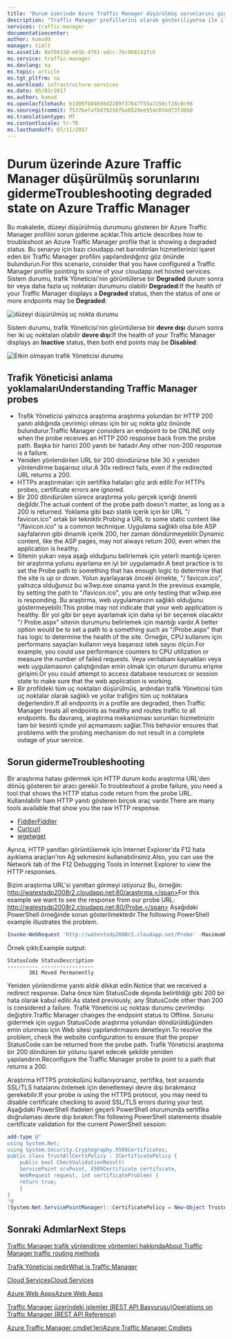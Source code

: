 ```yaml
---
title: "Durum üzerinde Azure Traffic Manager düşürülmüş sorunlarını giderme"
description: "Traffic Manager profillerini olarak gösteriliyorsa ile ilgili sorunları giderme durumu düzeyi."
services: traffic-manager
documentationcenter: 
author: kumudd
manager: timlt
ms.assetid: 8af0433d-e61b-4761-adcc-7bc9b8142fc6
ms.service: traffic-manager
ms.devlang: na
ms.topic: article
ms.tgt_pltfrm: na
ms.workload: infrastructure-services
ms.date: 05/03/2017
ms.author: kumud
ms.openlocfilehash: b1d00fb84695d2289f37647f55a7c56cf28c8c96
ms.sourcegitcommit: f537befafb079256fba0529ee554c034d73f36b0
ms.translationtype: MT
ms.contentlocale: tr-TR
ms.lasthandoff: 07/11/2017
---
```

# <a name="troubleshooting-degraded-state-on-azure-traffic-manager"></a><span data-ttu-id="9ae23-103">Durum üzerinde Azure Traffic Manager düşürülmüş sorunlarını giderme</span><span class="sxs-lookup"><span data-stu-id="9ae23-103">Troubleshooting degraded state on Azure Traffic Manager</span></span>

<span data-ttu-id="9ae23-104">Bu makalede, düzeyi düşürülmüş durumunu gösteren bir Azure Traffic Manager profilini sorun giderme açıklar.</span><span class="sxs-lookup"><span data-stu-id="9ae23-104">This article describes how to troubleshoot an Azure Traffic Manager profile that is showing a degraded status.</span></span> <span data-ttu-id="9ae23-105">Bu senaryo için bazı cloudapp.net barındırılan hizmetlerinizi işaret eden bir Traffic Manager profilini yapılandırdığınız göz önünde bulundurun.</span><span class="sxs-lookup"><span data-stu-id="9ae23-105">For this scenario, consider that you have configured a Traffic Manager profile pointing to some of your cloudapp.net hosted services.</span></span> <span data-ttu-id="9ae23-106">Sistem durumu, trafik Yöneticisi'nin görüntülerse bir **Degraded** durum sonra bir veya daha fazla uç noktaları durumunu olabilir **Degraded**:</span><span class="sxs-lookup"><span data-stu-id="9ae23-106">If the health of your Traffic Manager displays a **Degraded** status, then the status of one or more endpoints may be **Degraded**:</span></span>

![düzeyi düşürülmüş uç nokta durumu](./media/traffic-manager-troubleshooting-degraded/traffic-manager-degradedifonedegraded.png)

<span data-ttu-id="9ae23-108">Sistem durumu, trafik Yöneticisi'nin görüntülerse bir **devre dışı** durum sonra her iki uç noktaları olabilir **devre dışı**:</span><span class="sxs-lookup"><span data-stu-id="9ae23-108">If the health of your Traffic Manager displays an **Inactive** status, then both end points may be **Disabled**:</span></span>

![Etkin olmayan trafik Yöneticisi durumu](./media/traffic-manager-troubleshooting-degraded/traffic-manager-inactive.png)

## <a name="understanding-traffic-manager-probes"></a><span data-ttu-id="9ae23-110">Trafik Yöneticisi anlama yoklamaları</span><span class="sxs-lookup"><span data-stu-id="9ae23-110">Understanding Traffic Manager probes</span></span>

* <span data-ttu-id="9ae23-111">Trafik Yöneticisi yalnızca araştırma araştırma yolundan bir HTTP 200 yanıtı aldığında çevrimiçi olması için bir uç nokta göz önünde bulundurur.</span><span class="sxs-lookup"><span data-stu-id="9ae23-111">Traffic Manager considers an endpoint to be ONLINE only when the probe receives an HTTP 200 response back from the probe path.</span></span> <span data-ttu-id="9ae23-112">Başka bir harici 200 yanıtı bir hatadır.</span><span class="sxs-lookup"><span data-stu-id="9ae23-112">Any other non-200 response is a failure.</span></span>
* <span data-ttu-id="9ae23-113">Yeniden yönlendirilen URL bir 200 döndürürse bile 30 x yeniden yönlendirme başarısız olur.</span><span class="sxs-lookup"><span data-stu-id="9ae23-113">A 30x redirect fails, even if the redirected URL returns a 200.</span></span>
* <span data-ttu-id="9ae23-114">HTTPs araştırmaları için sertifika hataları göz ardı edilir.</span><span class="sxs-lookup"><span data-stu-id="9ae23-114">For HTTPs probes, certificate errors are ignored.</span></span>
* <span data-ttu-id="9ae23-115">Bir 200 döndürülen sürece araştırma yolu gerçek içeriği önemli değildir.</span><span class="sxs-lookup"><span data-stu-id="9ae23-115">The actual content of the probe path doesn't matter, as long as a 200 is returned.</span></span> <span data-ttu-id="9ae23-116">Yoklama gibi bazı statik içerik için bir URL "/ favicon.ico" ortak bir tekniktir.</span><span class="sxs-lookup"><span data-stu-id="9ae23-116">Probing a URL to some static content like "/favicon.ico" is a common technique.</span></span> <span data-ttu-id="9ae23-117">Uygulama sağlıklı olsa bile ASP sayfalarının gibi dinamik içerik 200, her zaman döndürmeyebilir.</span><span class="sxs-lookup"><span data-stu-id="9ae23-117">Dynamic content, like the ASP pages, may not always return 200, even when the application is healthy.</span></span>
* <span data-ttu-id="9ae23-118">Sitenin yukarı veya aşağı olduğunu belirlemek için yeterli mantığı içeren bir araştırma yolunu ayarlama en iyi bir uygulamadır.</span><span class="sxs-lookup"><span data-stu-id="9ae23-118">A best practice is to set the Probe path to something that has enough logic to determine that the site is up or down.</span></span> <span data-ttu-id="9ae23-119">Yolun ayarlayarak önceki örnekte, "/ favicon.ico", yalnızca olduğunuz bu w3wp.exe sınama yanıt.</span><span class="sxs-lookup"><span data-stu-id="9ae23-119">In the previous example, by setting the path to "/favicon.ico", you are only testing that w3wp.exe is responding.</span></span> <span data-ttu-id="9ae23-120">Bu araştırma, web uygulamanızın sağlıklı olduğunu göstermeyebilir.</span><span class="sxs-lookup"><span data-stu-id="9ae23-120">This probe may not indicate that your web application is healthy.</span></span> <span data-ttu-id="9ae23-121">Bir yol gibi bir şeye ayarlamak için daha iyi bir seçenek olacaktır "/ Probe.aspx" sitenin durumunu belirlemek için mantığı vardır.</span><span class="sxs-lookup"><span data-stu-id="9ae23-121">A better option would be to set a path to a something such as "/Probe.aspx" that has logic to determine the health of the site.</span></span> <span data-ttu-id="9ae23-122">Örneğin, CPU kullanımı için performans sayaçları kullanın veya başarısız istek sayısı ölçün.</span><span class="sxs-lookup"><span data-stu-id="9ae23-122">For example, you could use performance counters to CPU utilization or measure the number of failed requests.</span></span> <span data-ttu-id="9ae23-123">Veya veritabanı kaynakları veya web uygulamasının çalıştığından emin olmak için oturum durumu erişme girişimi.</span><span class="sxs-lookup"><span data-stu-id="9ae23-123">Or you could attempt to access database resources or session state to make sure that the web application is working.</span></span>
* <span data-ttu-id="9ae23-124">Bir profildeki tüm uç noktaları düşürülmüş, ardından trafik Yöneticisi tüm uç noktalar olarak sağlıklı ve yollar trafiğini tüm uç noktalara değerlendirir.</span><span class="sxs-lookup"><span data-stu-id="9ae23-124">If all endpoints in a profile are degraded, then Traffic Manager treats all endpoints as healthy and routes traffic to all endpoints.</span></span> <span data-ttu-id="9ae23-125">Bu davranış, araştırma mekanizması sorunları hizmetinizin tam bir kesinti içinde yol açmamasını sağlar.</span><span class="sxs-lookup"><span data-stu-id="9ae23-125">This behavior ensures that problems with the probing mechanism do not result in a complete outage of your service.</span></span>

## <a name="troubleshooting"></a><span data-ttu-id="9ae23-126">Sorun giderme</span><span class="sxs-lookup"><span data-stu-id="9ae23-126">Troubleshooting</span></span>

<span data-ttu-id="9ae23-127">Bir araştırma hatası gidermek için HTTP durum kodu araştırma URL'den dönüş gösteren bir aracı gerekir.</span><span class="sxs-lookup"><span data-stu-id="9ae23-127">To troubleshoot a probe failure, you need a tool that shows the HTTP status code return from the probe URL.</span></span> <span data-ttu-id="9ae23-128">Kullanılabilir ham HTTP yanıtı gösteren birçok araç vardır.</span><span class="sxs-lookup"><span data-stu-id="9ae23-128">There are many tools available that show you the raw HTTP response.</span></span>

* [<span data-ttu-id="9ae23-129">Fiddler</span><span class="sxs-lookup"><span data-stu-id="9ae23-129">Fiddler</span></span>](http://www.telerik.com/fiddler)
* [<span data-ttu-id="9ae23-130">Curl</span><span class="sxs-lookup"><span data-stu-id="9ae23-130">curl</span></span>](https://curl.haxx.se/)
* [<span data-ttu-id="9ae23-131">wget</span><span class="sxs-lookup"><span data-stu-id="9ae23-131">wget</span></span>](http://gnuwin32.sourceforge.net/packages/wget.htm)

<span data-ttu-id="9ae23-132">Ayrıca, HTTP yanıtları görüntülemek için Internet Explorer'da F12 hata ayıklama araçları'nın Ağ sekmesini kullanabilirsiniz.</span><span class="sxs-lookup"><span data-stu-id="9ae23-132">Also, you can use the Network tab of the F12 Debugging Tools in Internet Explorer to view the HTTP responses.</span></span>

<span data-ttu-id="9ae23-133">Bizim araştırma URL'si yanıttan görmeyi istiyoruz Bu, örneğin: http://watestsdp2008r2.cloudapp.net:80/araştırma.</span><span class="sxs-lookup"><span data-stu-id="9ae23-133">For this example we want to see the response from our probe URL: http://watestsdp2008r2.cloudapp.net:80/Probe.</span></span> <span data-ttu-id="9ae23-134">Aşağıdaki PowerShell örneğinde sorun gösterilmektedir.</span><span class="sxs-lookup"><span data-stu-id="9ae23-134">The following PowerShell example illustrates the problem.</span></span>

```powershell
Invoke-WebRequest 'http://watestsdp2008r2.cloudapp.net/Probe' -MaximumRedirection 0 -ErrorAction SilentlyContinue | Select-Object StatusCode,StatusDescription
```

<span data-ttu-id="9ae23-135">Örnek çıktı:</span><span class="sxs-lookup"><span data-stu-id="9ae23-135">Example output:</span></span>

    StatusCode StatusDescription
    ---------- -----------------
           301 Moved Permanently

<span data-ttu-id="9ae23-136">Yeniden yönlendirme yanıtı aldık dikkat edin.</span><span class="sxs-lookup"><span data-stu-id="9ae23-136">Notice that we received a redirect response.</span></span> <span data-ttu-id="9ae23-137">Daha önce tüm StatusCode dışında belirtildiği gibi 200 bir hata olarak kabul edilir.</span><span class="sxs-lookup"><span data-stu-id="9ae23-137">As stated previously, any StatusCode other than 200 is considered a failure.</span></span> <span data-ttu-id="9ae23-138">Trafik Yöneticisi uç noktası durumu çevrimdışı değiştirir.</span><span class="sxs-lookup"><span data-stu-id="9ae23-138">Traffic Manager changes the endpoint status to Offline.</span></span> <span data-ttu-id="9ae23-139">Sorunu gidermek için uygun StatusCode araştırma yolundan döndürüldüğünden emin olunması için Web sitesi yapılandırmasını denetleyin.</span><span class="sxs-lookup"><span data-stu-id="9ae23-139">To resolve the problem, check the website configuration to ensure that the proper StatusCode can be returned from the probe path.</span></span> <span data-ttu-id="9ae23-140">Trafik Yöneticisi araştırma bir 200 döndüren bir yolunu işaret edecek şekilde yeniden yapılandırın.</span><span class="sxs-lookup"><span data-stu-id="9ae23-140">Reconfigure the Traffic Manager probe to point to a path that returns a 200.</span></span>

<span data-ttu-id="9ae23-141">Araştırma HTTPS protokolünü kullanıyorsanız, sertifika, test sırasında SSL/TLS hatalarını önlemek için denetlemeyi devre dışı bırakmanız gerekebilir.</span><span class="sxs-lookup"><span data-stu-id="9ae23-141">If your probe is using the HTTPS protocol, you may need to disable certificate checking to avoid SSL/TLS errors during your test.</span></span> <span data-ttu-id="9ae23-142">Aşağıdaki PowerShell ifadeleri geçerli PowerShell oturumunda sertifika doğrulaması devre dışı bırakın:</span><span class="sxs-lookup"><span data-stu-id="9ae23-142">The following PowerShell statements disable certificate validation for the current PowerShell session:</span></span>

```powershell
add-type @"
using System.Net;
using System.Security.Cryptography.X509Certificates;
public class TrustAllCertsPolicy : ICertificatePolicy {
    public bool CheckValidationResult(
    ServicePoint srvPoint, X509Certificate certificate,
    WebRequest request, int certificateProblem) {
    return true;
    }
}
"@
[System.Net.ServicePointManager]::CertificatePolicy = New-Object TrustAllCertsPolicy
```

## <a name="next-steps"></a><span data-ttu-id="9ae23-143">Sonraki Adımlar</span><span class="sxs-lookup"><span data-stu-id="9ae23-143">Next Steps</span></span>

[<span data-ttu-id="9ae23-144">Traffic Manager trafik yönlendirme yöntemleri hakkında</span><span class="sxs-lookup"><span data-stu-id="9ae23-144">About Traffic Manager traffic routing methods</span></span>](traffic-manager-routing-methods.md)

[<span data-ttu-id="9ae23-145">Trafik Yöneticisi nedir</span><span class="sxs-lookup"><span data-stu-id="9ae23-145">What is Traffic Manager</span></span>](traffic-manager-overview.md)

[<span data-ttu-id="9ae23-146">Cloud Services</span><span class="sxs-lookup"><span data-stu-id="9ae23-146">Cloud Services</span></span>](http://go.microsoft.com/fwlink/?LinkId=314074)

[<span data-ttu-id="9ae23-147">Azure Web Apps</span><span class="sxs-lookup"><span data-stu-id="9ae23-147">Azure Web Apps</span></span>](https://azure.microsoft.com/documentation/services/app-service/web/)

[<span data-ttu-id="9ae23-148">Traffic Manager üzerindeki işlemler (REST API Başvurusu)</span><span class="sxs-lookup"><span data-stu-id="9ae23-148">Operations on Traffic Manager (REST API Reference)</span></span>](http://go.microsoft.com/fwlink/?LinkId=313584)

<span data-ttu-id="9ae23-149">[Azure Traffic Manager cmdlet'leri][1]</span><span class="sxs-lookup"><span data-stu-id="9ae23-149">[Azure Traffic Manager Cmdlets][1]</span></span>

[1]: https://msdn.microsoft.com/library/mt125941(v=azure.200).aspx
